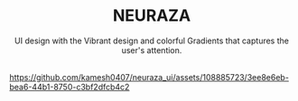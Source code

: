 <div align="center">
   <centre><h1>NEURAZA</centre><br />
      </div>

  <div align="center">
   <centre>UI design with the Vibrant design and colorful Gradients that captures the user's attention.</centre><br />
      </div>
 
     
<br>
     
https://github.com/kamesh0407/neuraza_ui/assets/108885723/3ee8e6eb-bea6-44b1-8750-c3bf2dfcb4c2

